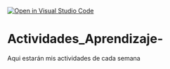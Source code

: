 [![Open in Visual Studio Code](https://classroom.github.com/assets/open-in-vscode-c66648af7eb3fe8bc4f294546bfd86ef473780cde1dea487d3c4ff354943c9ae.svg)](https://classroom.github.com/online_ide?assignment_repo_id=8468280&assignment_repo_type=AssignmentRepo)
# Actividades_Aprendizaje-
Aqui estarán mis actividades de cada semana
